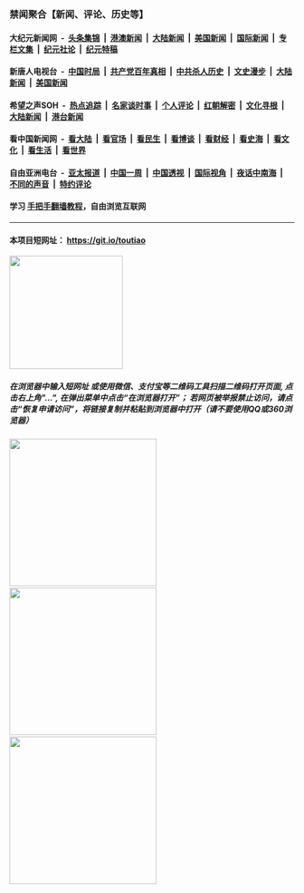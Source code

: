 ### 禁闻聚合【新闻、评论、历史等】

#### 大纪元新闻网 &nbsp;-&nbsp; [头条集锦](indexes/E头条集锦.md?t=02151733) &nbsp;|&nbsp; [港澳新闻](indexes/E港澳新闻.md?t=02151733)  &nbsp;|&nbsp; [大陆新闻](indexes/E大陆新闻.md?t=02151733) &nbsp;|&nbsp; [美国新闻](indexes/E美国新闻.md?t=02151733) &nbsp;|&nbsp; [国际新闻](indexes/E国际新闻.md?t=02151733) &nbsp;|&nbsp; [专栏文集](indexes/E专栏文集.md?t=02151733) &nbsp;|&nbsp; [纪元社论](indexes/E纪元社论.md?t=02151733) &nbsp;|&nbsp; [纪元特稿](indexes/E纪元特稿.md?t=02151733) 

#### 新唐人电视台 &nbsp;-&nbsp; [中国时局](indexes/N中国时局.md?t=02151733) &nbsp;|&nbsp; [共产党百年真相](indexes/N共产党百年真相.md?t=02151733) &nbsp;|&nbsp; [中共杀人历史](indexes/N中共杀人历史.md?t=02151733) &nbsp;|&nbsp; [文史漫步](indexes/N文史漫步.md?t=02151733) &nbsp;|&nbsp; [大陆新闻](indexes/N大陆新闻.md?t=02151733) &nbsp;|&nbsp; [美国新闻](indexes/N美国新闻.md?t=02151733)

#### 希望之声SOH &nbsp;-&nbsp; [热点追踪](indexes/H热点追踪.md?t=02151733) &nbsp;|&nbsp; [名家谈时事](indexes/H名家谈时事.md?t=02151733) &nbsp;|&nbsp; [个人评论](indexes/H个人评论.md?t=02151733)  &nbsp;|&nbsp; [红朝解密](indexes/H红朝解密.md?t=02151733) &nbsp;|&nbsp; [文化寻根](indexes/H文化寻根.md?t=02151733) &nbsp;|&nbsp; [大陆新闻](indexes/H大陆新闻.md?t=02151733) &nbsp;|&nbsp; [港台新闻](indexes/H港台新闻.md?t=02151733)

#### 看中国新闻网 &nbsp;-&nbsp; [看大陆](indexes/S看大陆.md?t=02151733) &nbsp;|&nbsp; [看官场](indexes/S看官场.md?t=02151733) &nbsp;|&nbsp; [看民生](indexes/S看民生.md?t=02151733)  &nbsp;|&nbsp; [看博谈](indexes/S看博谈.md?t=02151733) &nbsp;|&nbsp; [看财经](indexes/S看财经.md?t=02151733) &nbsp;|&nbsp; [看史海](indexes/S看史海.md?t=02151733) &nbsp;|&nbsp; [看文化](indexes/S看文化.md?t=02151733) &nbsp;|&nbsp; [看生活](indexes/S看生活.md?t=02151733) &nbsp;|&nbsp; [看世界](indexes/S看世界.md?t=02151733)

#### 自由亚洲电台 &nbsp;-&nbsp; [亚太报道](indexes/R亚太报道.md?t=02151733) &nbsp;|&nbsp; [中国一周](indexes/R中国一周.md?t=02151733) &nbsp;|&nbsp; [中国透视](indexes/R中国透视.md?t=02151733)  &nbsp;|&nbsp; [国际视角](indexes/R国际视角.md?t=02151733) &nbsp;|&nbsp; [夜话中南海](indexes/R夜话中南海.md?t=02151733) &nbsp;|&nbsp; [不同的声音](indexes/R不同的声音.md?t=02151733) &nbsp;|&nbsp; [特约评论](indexes/R特约评论.md?t=02151733)

#### 学习 [手把手翻墙教程](https://github.com/gfw-breaker/guides/wiki)，自由浏览互联网

----

#### 本项目短网址： https://git.io/toutiao
<img src="https://raw.githubusercontent.com/gfw-breaker/banned-news/master/scripts/img/qr.png" width="200px"/>  

##### 在浏览器中输入短网址 或使用微信、支付宝等二维码工具扫描二维码打开页面, 点击右上角"...", 在弹出菜单中点击“在浏览器打开”； 若网页被举报禁止访问，请点击“恢复申请访问”，将链接复制并粘贴到浏览器中打开（请不要使用QQ或360浏览器）

<img src="https://raw.githubusercontent.com/gfw-breaker/banned-news/master/scripts/img/1.png" width="260px"/> &nbsp; <img src="https://raw.githubusercontent.com/gfw-breaker/banned-news/master/scripts/img/2.png" width="260px"/> &nbsp; <img src="https://raw.githubusercontent.com/gfw-breaker/banned-news/master/scripts/img/3.png" width="260px"/>
